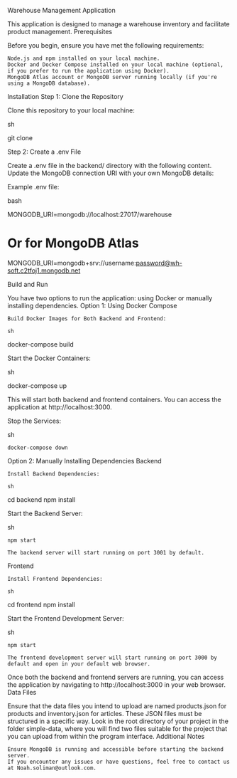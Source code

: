 Warehouse Management Application

This application is designed to manage a warehouse inventory and facilitate product management.
Prerequisites

Before you begin, ensure you have met the following requirements:

    Node.js and npm installed on your local machine.
    Docker and Docker Compose installed on your local machine (optional, if you prefer to run the application using Docker).
    MongoDB Atlas account or MongoDB server running locally (if you're using a MongoDB database).

Installation
Step 1: Clone the Repository

Clone this repository to your local machine:

sh

git clone <repository-url>

Step 2: Create a .env File

Create a .env file in the backend/ directory with the following content. Update the MongoDB connection URI with your own MongoDB details:

Example .env file:

bash

MONGODB_URI=mongodb://localhost:27017/warehouse

# Or for MongoDB Atlas

MONGODB_URI=mongodb+srv://username:password@wh-soft.c2tfoj1.mongodb.net

Build and Run

You have two options to run the application: using Docker or manually installing dependencies.
Option 1: Using Docker Compose

    Build Docker Images for Both Backend and Frontend:

    sh

docker-compose build

Start the Docker Containers:

sh

docker-compose up

This will start both backend and frontend containers. You can access the application at http://localhost:3000.

Stop the Services:

sh

    docker-compose down

Option 2: Manually Installing Dependencies
Backend

    Install Backend Dependencies:

    sh

cd backend
npm install

Start the Backend Server:

sh

    npm start

    The backend server will start running on port 3001 by default.

Frontend

    Install Frontend Dependencies:

    sh

cd frontend
npm install

Start the Frontend Development Server:

sh

    npm start

    The frontend development server will start running on port 3000 by default and open in your default web browser.

Once both the backend and frontend servers are running, you can access the application by navigating to http://localhost:3000 in your web browser.
Data Files

Ensure that the data files you intend to upload are named products.json for products and inventory.json for articles. These JSON files must be structured in a specific way. Look in the root directory of your project in the folder simple-data, where you will find two files suitable for the project that you can upload from within the program interface.
Additional Notes

    Ensure MongoDB is running and accessible before starting the backend server.
    If you encounter any issues or have questions, feel free to contact us at Noah.soliman@outlook.com.
